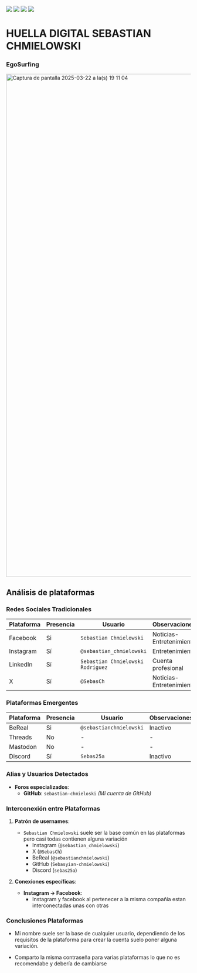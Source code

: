 [![](https://img.shields.io/badge/-Inicio-FFF?style=flat&logo=Emlakjet&logoColor=black)](/README.md) [![](https://img.shields.io/badge/-Entrega_2-FFF?style=flat&logo=openstreetmap&logoColor=black)](/Entregas/Entrega-2/ModeloDeNegocio.md)  [![](https://img.shields.io/badge/-Entrega_3-FFF?style=flat&logo=openstreetmap&logoColor=black)](/Entregas/Entrega-3/HuellaDigital.md)  [![](https://img.shields.io/badge/-Entrega_4-FFF?style=flat&logo=openstreetmap&logoColor=black)]()

# HUELLA DIGITAL SEBASTIAN CHMIELOWSKI

### EgoSurfing

<img width="1368" alt="Captura de pantalla 2025-03-22 a la(s) 19 11 04" src="https://github.com/user-attachments/assets/2e78bdc5-0947-4dcf-86f6-a1f569b9e384" />

## Análisis de plataformas

### Redes Sociales Tradicionales
| Plataforma   | Presencia | Usuario        | Observaciones |
|--------------|-----------|----------------|---------------|
| Facebook     | Si        | `Sebastian Chmielowski`| Noticias-Entretenimiento |
| Instagram    | Sí        | `@sebastian_chmielowski`  | Entretenimiento |
| LinkedIn     | Sí        | `Sebastian Chmielowski Rodríguez`  | Cuenta profesional |
| X            | Sí        | `@SebasCh` | Noticias-Entretenimiento |

### Plataformas Emergentes
| Plataforma   | Presencia | Usuario     | Observaciones |
|--------------|-----------|-------------|---------------|
| BeReal       | Si        | `@sebastianchmielowski` | Inactivo |
| Threads      | No        | -                       | - |
| Mastodon     | No        | -                       | - |
| Discord      | Sí        | `Sebas25a` | Inactivo |

### Alias y Usuarios Detectados
- **Foros especializados**: 
  - **GitHub**: `sebastian-chmieloski`
    *(Mi cuenta de GitHub)*

### Interconexión entre Plataformas

1. **Patrón de usernames**:
   - `Sebastian Chmielowski` suele ser la base común en las plataformas pero casi todas contienen alguna variación
     - Instagram (`@sebastian_chmielowski`)
     - X (`@SebasCh`)
     - BeReal (`@sebastianchmielowski`)
     - GitHub (`Sebasyian-chmielowski`)
     - Discord (`sebas25a`)

2. **Conexiones específicas**:
   - **Instagram → Facebook**: 
        - Instagram y facebook al pertenecer a la misma compañía estan interconectadas unas con otras

### Conclusiones Plataformas
- Mi nombre suele ser la base de cualquier usuario, dependiendo de los requisitos de la plataforma para crear la cuenta suelo poner alguna variación.

- Comparto la misma contraseña para varias plataformas lo que no es recomendabe y debería de cambiarse
